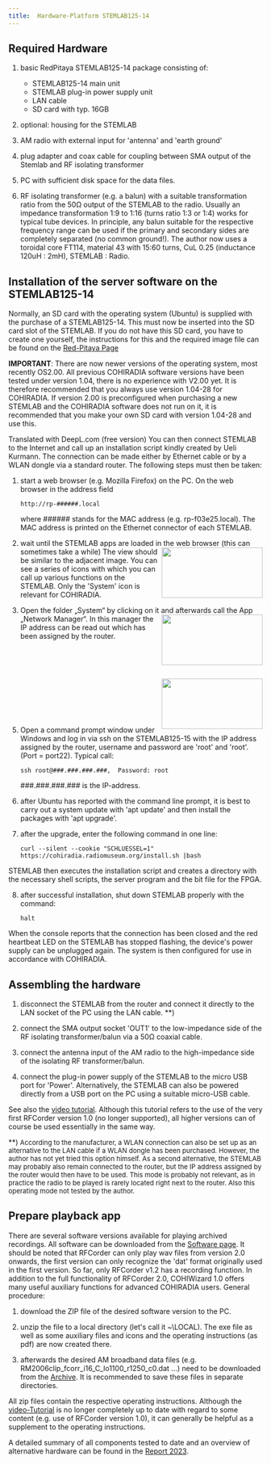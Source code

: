 ```yaml
---
title:  Hardware-Platform STEMLAB125-14
---
```

## Required Hardware

1. basic RedPitaya STEMLAB125-14 package consisting of:
   
      * STEMLAB125-14 main unit
      * STEMLAB plug-in power supply unit
      * LAN cable
      * SD card with typ. 16GB

2. optional: housing for the STEMLAB

3. AM radio with external input for 'antenna' and 'earth ground'

4. plug adapter and coax cable for coupling between SMA output of the Stemlab and RF isolating transformer

5. PC with sufficient disk space for the data files.

6. RF isolating transformer (e.g. a balun) with a suitable transformation ratio from the 50&Omega; output of the STEMLAB to the radio. Usually an impedance transformation 1:9 to 1:16 (turns ratio 1:3 or 1:4) works for typical tube devices. In principle, any balun suitable for the respective frequency range can be used if the primary and secondary sides are completely separated (no common ground!). The author now uses a toroidal core FT114, material 43 with 15:60 turns, CuL 0.25 (inductance 120uH : 2mH), STEMLAB : Radio. 

##	Installation of the server software on the STEMLAB125-14

Normally, an SD card with the operating system (Ubuntu) is supplied with the purchase of a STEMLAB125-14. This must now be inserted into the SD card slot of the STEMLAB. If you do not have this SD card, you have to create one yourself, the instructions for this and the required image file can be found on the 
[Red-Pitaya Page](https://redpitaya.readthedocs.io/en/latest/quickStart/SDcard/SDcard.html)

**IMPORTANT**: There are now newer versions of the operating system, most recently OS2.00. All previous COHIRADIA software versions have been tested under version 1.04, there is no experience with V2.00 yet. It is therefore recommended that you always use version 1.04-28 for COHIRADIA. If version 2.00 is preconfigured when purchasing a new STEMLAB and the COHIRADIA software does not run on it, it is recommended that you make your own SD card with version 1.04-28 and use this.

Translated with DeepL.com (free version)
You can then connect STEMLAB to the Internet and call up an installation script kindly created by Ueli Kurmann. The connection can be made either by Ethernet cable or by a WLAN dongle via a standard router. The following steps must then be taken:

1. start a web browser (e.g. Mozilla Firefox) on the PC. On the web browser in the address field
   
   `http://rp-######.local`
   
   where ###### stands for the MAC address (e.g. rp-f03e25.local). The MAC address is printed on the Ethernet connector of each STEMLAB.
 
3. wait until the STEMLAB apps are loaded in the web browser (this can sometimes take a while) <img align="right" width="200" height="100" src="https://cohiradia.radiomuseum.org/download/software/STEMLAB_Installation_Step1_sm.png" /> The view should be similar to the adjacent image. You can see a series of icons with which you can call up various functions on the STEMLAB. Only the 'System' icon is relevant for COHIRADIA.

4. Open the folder „System“ by clicking on it and afterwards call the App „Network Manager“. <img align="right" width="200" height="100" src="https://cohiradia.radiomuseum.org/download/software/STEMLAB_Installation_Step2.png" /> In this manager the IP address can be read out which has been assigned by the router.                           

&nbsp;

&nbsp;

<img align="right" width="200" height="100" src="https://cohiradia.radiomuseum.org/download/software/STEMLAB_Installation_Step3.png" /> 

&nbsp;

&nbsp;

&nbsp;

5. Open a command prompt window under Windows and log in via ssh on the STEMLAB125-15 with the IP address assigned by the router, username and password are 'root' and 'root'.  (Port = port22). Typical call: 

    `ssh root@###.###.###.###, 	Password: root`

   ###.###.###.### is the IP-address.

6. after Ubuntu has reported with the command line prompt, it is best to carry out a system update with 'apt update' and then install the packages with 'apt upgrade'.

7. after the upgrade, enter the following command in one line:

    `curl --silent --cookie "SCHLUESSEL=1" https://cohiradia.radiomuseum.org/install.sh |bash`

STEMLAB then executes the installation script and creates a directory with the necessary shell scripts, the server program and the bit file for the FPGA. 

8. after successful installation, shut down STEMLAB properly with the command:
   
    `halt`

When the console reports that the connection has been closed and the red heartbeat LED on the STEMLAB has stopped flashing, the device's power supply can be unplugged again. The system is then configured for use in accordance with COHIRADIA.

## Assembling the hardware

1. disconnect the STEMLAB from the router and connect it directly to the LAN socket of the PC using the LAN cable. **) 

2. connect the SMA output socket 'OUT1' to the low-impedance side of the RF isolating transformer/balun via a 50&Omega; coaxial cable. 

3. connect the antenna input of the AM radio to the high-impedance side of the isolating RF transformer/balun.

4. connect the plug-in power supply of the STEMLAB to the micro USB port for 'Power'. Alternatively, the STEMLAB can also be powered directly from a USB port on the PC using a suitable micro-USB cable.

See also the [video tutorial]([https://cohiradia.radiomuseum.org/download/COHIRADIA_Installations_Tutorial.mp4](https://cohiradia.radiomuseum.org/download/docs/COHIRADIA_Installation_Guide_part1_playback.mp4)). Although this tutorial refers to the use of the very first RFCorder version 1.0 (no longer supported), all higher versions can of course be used essentially in the same way.

**)  <font size="2"> According to the manufacturer, a WLAN connection can also be set up as an alternative to the LAN cable if a WLAN dongle has been purchased. However, the author has not yet tried this option himself. As a second alternative, the STEMLAB may probably also remain connected to the router, but the IP address assigned by the router would then have to be used. This mode is probably not relevant, as in practice the radio to be played is rarely located right next to the router. Also this operating mode not tested by the author. </font>

## Prepare playback app

There are several software versions available for playing archived recordings. All software can be downloaded from the [Software page](https://www.radiomuseum.org/cohiradia/software.html). It should be noted that RFCorder can only play wav files from version 2.0 onwards, the first version can only recognize the 'dat' format originally used in the first version. So far, only RFCorder v1.2 has a recording function. In addition to the full functionality of RFCorder 2.0, COHIWizard 1.0 offers many useful auxiliary functions for advanced COHIRADIA users. General procedure:

1. download the ZIP file of the desired software version to the PC.

2. unzip the file to a local directory (let's call it ~\LOCAL). The exe file as well as some auxiliary files and icons and the operating instructions (as pdf) are now created there.

3. afterwards the desired AM broadband data files (e.g. RM2006clip_fcorr_i16_C_lo1100_r1250_c0.dat ...) need to be downloaded from the [Archive](https://www.radiomuseum.org/cohiradia/#recording). It is recommended to save these files in separate directories.

All zip files contain the respective operating instructions.  Although the [video-Tutorial](https://cohiradia.radiomuseum.org/download/COHIRADIA_Installations_Tutorial.mp4) is no longer completely up to date with regard to some content (e.g. use of RFCorder version 1.0), it can generally be helpful as a supplement to the operating instructions.

A detailed summary of all components tested to date and an overview of alternative hardware can be found in the [Report 2023](https://cohiradia.radiomuseum.org/download/docs/Documentation/COHIRADIA_Report2023_dt.pdf).

<!-- comment -->
